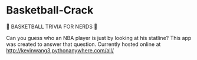 # Basketball-Crack
:basketball: BASKETBALL TRIVIA FOR NERDS :spaghetti:

Can you guess who an NBA player is just by looking at his statline?  This app was created to answer that question.
Currently hosted online at http://kevinwang3.pythonanywhere.com/all/
